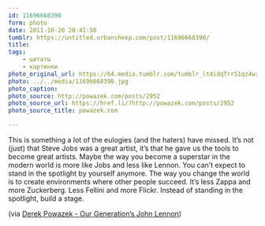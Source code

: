```yaml
---
id: 11696668390
form: photo
date: 2011-10-20 20:41:50
tumblr: https://untitled.urbansheep.com/post/11696668390/
title:
tags:
    - цитаты
    - картинки
photo_original_url: https://64.media.tumblr.com/tumblr_ltdidqTrrS1qz4wzio1_640.jpg
photo: ../../media/11696668390.jpg
photo_caption:
photo_source: http://powazek.com/posts/2952
photo_source_url: https://href.li/?http://powazek.com/posts/2952
photo_source_title: powazek.com

---
```


<p>This is something a lot of the eulogies (and the haters) have missed. It’s not (just) that Steve Jobs was a great artist, it’s that he gave us the tools to become great artists. Maybe the way you become a superstar in the modern world is more like Jobs and less like Lennon. You can’t expect to stand in the spotlight by yourself anymore. The way you change the world is to create environments where other people succeed. It’s less Zappa and more Zuckerberg. Less Fellini and more Flickr. Instead of standing in the spotlight, build a stage.</p>

<p>(via <a href="http://powazek.com/posts/2952">Derek Powazek - Our Generation’s John Lennon</a>)</p>
